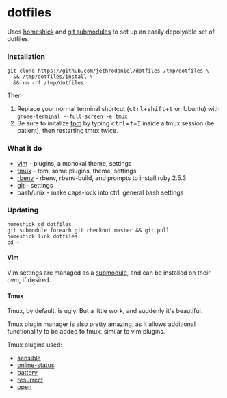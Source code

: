 # dotfiles

Uses [homeshick](https://github.com/andsens/homeshick) and [git submodules](https://git-scm.com/book/en/v2/Git-Tools-Submodules) to set up an easily depolyable set of dotfiles.

### Installation

```
git clone https://github.com/jethrodaniel/dotfiles /tmp/dotfiles \
  && /tmp/dotfiles/install \
  && rm -rf /tmp/dotfiles
```

Then

1. Replace your normal terminal shortcut (<kbd>ctrl</kbd>+<kbd>shift</kbd>+<kbd>t</kbd> on Ubuntu) with `gnome-terminal --full-screen -e tmux`
2. Be sure to initalize [tpm](https://github.com/tmux-plugins/tpm) by typing <kbd>ctrl</kbd>+<kbd>f</kbd>+<kbd>I</kbd> inside a tmux session (be patient), then restarting tmux twice.

### What it do

* [vim](https://github.com/vim/vim) - plugins, a monokai theme, settings
* [tmux](https://github.com/tmux/tmux) - tpm, some plugins, theme, settings
* [rbenv](https://github.com/rbenv/rbenv) - rbenv, rbenv-build, and prompts to install ruby 2.5.3
* [git](https://github.com/git/git) - settings
* bash/unix - make caps-lock into ctrl, general bash settings

### Updating

```
homeshick cd dotfiles
git submodule foreach git checkout master && git pull
homeshick link dotfiles
cd -
```

#### Vim

Vim settings are managed as a [submodule](https://github.com/jethrodaniel/.vim), and can be installed on their own, if desired.

#### Tmux

Tmux, by default, is ugly. But a little work, and suddenly it's beautiful.

Tmux plugin manager is also pretty amazing, as it allows additional functionality to be added to tmux, similar to vim plugins.

Tmux plugins used:
* [sensible](https://github.com/tmux-plugins/tmux-sensible)
* [online-status](https://github.com/tmux-plugins/tmux-online-status)
* [battery](https://github.com/tmux-plugins/tmux-battery)
* [resurrect](https://github.com/tmux-plugins/tmux-resurrect)
* [open](https://github.com/tmux-plugins/tmux-open)

